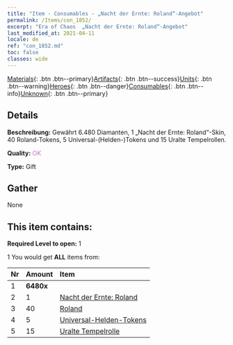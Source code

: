 ```yaml
---
title: "Item - Consumables - „Nacht der Ernte: Roland“-Angebot"
permalink: /Items/con_1852/
excerpt: "Era of Chaos  „Nacht der Ernte: Roland“-Angebot"
last_modified_at: 2021-04-11
locale: de
ref: "con_1852.md"
toc: false
classes: wide
---
```

 [Materials](/de/Items/){: .btn .btn--primary}[Artifacts](/de/Items/Artifacts/){: .btn .btn--success}[Units](/de/Items/Units/){: .btn .btn--warning}[Heroes](/de/Items/Heroes/){: .btn .btn--danger}[Consumables](/de/Items/Consumables/){: .btn .btn--info}[Unknown](/de/Items/Unknown/){: .btn .btn--primary}

## Details
 **Beschreibung:** Gewährt 6.480 Diamanten, 1 „Nacht der Ernte: Roland“-Skin, 40 Roland-Tokens, 5 Universal-(Helden-)Tokens und 15 Uralte Tempelrollen.

 **Quality:** <span style="color: #DA70D6">OK</span>

 **Type:** Gift

## Gather

  None

## This item contains:

 **Required Level to open:** 1

 1 You would get **ALL** items  from:

  | Nr | Amount |     Item    |
  |:---|:-------|:------------|
  | 1 |  **6480x** | <i class="fas fa-gem"/> |  | 
  | 2 | 1 | [Nacht der Ernte: Roland](/de/Items/con_1034/) | 
  | 3 | 40 | [Roland](/de/Items/her_362/) | 
  | 4 | 5 | [Universal-Helden-Tokens](/de/Items/her_358/) | 
  | 5 | 15 | [Uralte Tempelrolle](/de/Items/con_697/) | 
